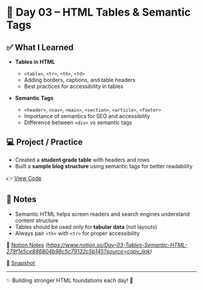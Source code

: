 # 📅 Day 03 – HTML Tables & Semantic Tags  

## ✅ What I Learned  
- **Tables in HTML**  
  - `<table>`, `<tr>`, `<th>`, `<td>`  
  - Adding borders, captions, and table headers  
  - Best practices for accessibility in tables  

- **Semantic Tags**  
  - `<header>`, `<nav>`, `<main>`, `<section>`, `<article>`, `<footer>`  
  - Importance of semantics for SEO and accessibility  
  - Difference between `<div>` vs semantic tags  

## 💻 Project / Practice  
- Created a **student grade table** with headers and rows  
- Built a **sample blog structure** using semantic tags for better readability  

👉 [View Code](./index.html)  

## 📝 Notes  
- Semantic HTML helps screen readers and search engines understand content structure  
- Tables should be used only for **tabular data** (not layouts)  
- Always pair `<th>` with `<tr>` for proper accessibility  

📒 [Notion Notes](#) *(https://www.notion.so/Day-03-Tables-Semantic-HTML-279f1e5ce886804b98c5c79132c5b145?source=copy_link)*  

📸 [Snapshot](./Day3.png)

---
✨ Building stronger HTML foundations each day! 🚀
